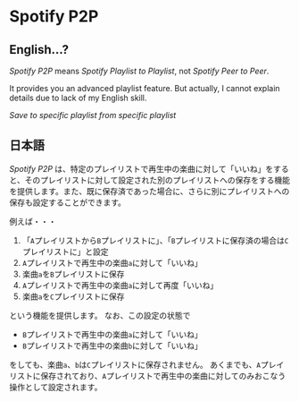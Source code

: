 ﻿# Spotify P2P

## English...?

_Spotify P2P_ means _Spotify Playlist to Playlist_, not _Spotify Peer to Peer_.

It provides you an advanced playlist feature. But actually, I cannot explain details due to lack of my English skill.

*Save to specific playlist from specific playlist*

## 日本語

_Spotify P2P_ は、特定のプレイリストで再生中の楽曲に対して「いいね」をすると、そのプレイリストに対して設定された別のプレイリストへの保存をする機能を提供します。また、既に保存済であった場合に、さらに別にプレイリストへの保存も設定することができます。

例えば・・・

1. 「`A`プレイリストから`B`プレイリストに」、「`B`プレイリストに保存済の場合は`C`プレイリストに」と設定
1. `A`プレイリストで再生中の楽曲`a`に対して「いいね」
1. 楽曲`a`を`B`プレイリストに保存
1. `A`プレイリストで再生中の楽曲`a`に対して再度「いいね」
1. 楽曲`a`を`C`プレイリストに保存

という機能を提供します。
なお、この設定の状態で

- `B`プレイリストで再生中の楽曲`a`に対して「いいね」
- `B`プレイリストで再生中の楽曲`b`に対して「いいね」

をしても、楽曲`a`、`b`は`C`プレイリストに保存されません。
あくまでも、`A`プレイリストに保存されており、`A`プレイリストで再生中の楽曲に対してのみおこなう操作として設定されます。